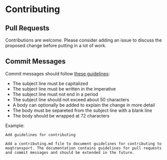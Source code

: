 # Contributing

## Pull Requests

Contributions are welcome. Please consider adding an issue to discuss the
proposed change before putting in a lot of work.

## Commit Messages 

Commit messages should follow [these guidelines](https://git-scm.com/book/en/v2/Distributed-Git-Contributing-to-a-Project#_commit_guidelines):

* The subject line must be capitalized
* The subject line must be written in the imperative
* The subject line must not end in a period
* The subject line should not exceed about 50 characters
* A body can optionally be added to explain the change in more detail
* The body must be separeted from the subject line with a blank line
* The body should be wrapped at 72 characters

Example:

```
Add guidelines for contributing

Add a contributing.md file to document guidelines for contributing to
moqtransport. The documentation contains guidelines for pull requests
and commit messages and should be extended in the future.
```

